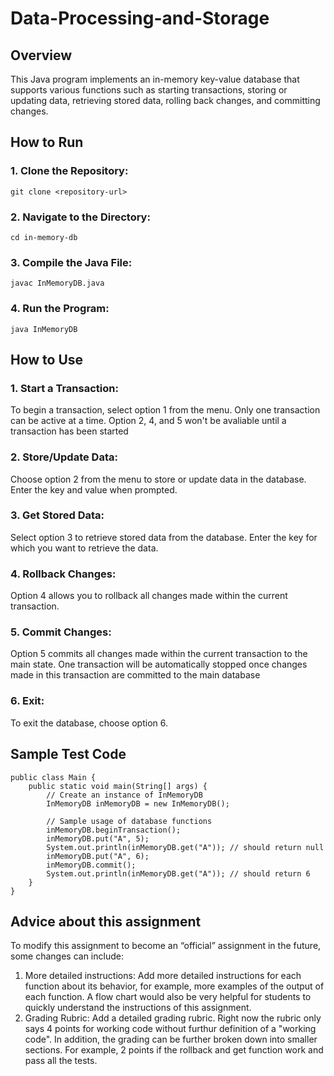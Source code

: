# Data-Processing-and-Storage
## Overview
This Java program implements an in-memory key-value database that supports various functions such as starting transactions, storing or updating data, retrieving stored data, rolling back changes, and committing changes.

## How to Run
### 1. Clone the Repository:  
`git clone <repository-url>`
  
### 2. Navigate to the Directory:  
`cd in-memory-db`

### 3. Compile the Java File:  
`javac InMemoryDB.java`

### 4. Run the Program:  
`java InMemoryDB`

## How to Use
### 1. Start a Transaction:  
To begin a transaction, select option 1 from the menu. Only one transaction can be active at a time. Option 2, 4, and 5 won't be avaliable until a transaction has been started

### 2. Store/Update Data:  
Choose option 2 from the menu to store or update data in the database. Enter the key and value when prompted.

### 3. Get Stored Data:
Select option 3 to retrieve stored data from the database. Enter the key for which you want to retrieve the data.

### 4. Rollback Changes:
Option 4 allows you to rollback all changes made within the current transaction.

### 5. Commit Changes:
Option 5 commits all changes made within the current transaction to the main state. One transaction will be automatically stopped once changes made in this transaction are committed to the main database

### 6. Exit:
To exit the database, choose option 6.

## Sample Test Code
```
public class Main {
    public static void main(String[] args) {
        // Create an instance of InMemoryDB
        InMemoryDB inMemoryDB = new InMemoryDB();

        // Sample usage of database functions
        inMemoryDB.beginTransaction();
        inMemoryDB.put("A", 5);
        System.out.println(inMemoryDB.get("A")); // should return null
        inMemoryDB.put("A", 6);
        inMemoryDB.commit();
        System.out.println(inMemoryDB.get("A")); // should return 6
    }
}
```

## Advice about this assignment 
To modify this assignment to become an “official” assignment in the future, some changes can include:
1. More detailed instructions: Add more detailed instructions for each function about its behavior, for example, more examples of the output of each function. A flow chart would also be very helpful for students to quickly understand the instructions of this assignment.  
2. Grading Rubric: Add a detailed grading rubric. Right now the rubric only says 4 points for working code without furthur definition of a "working code". In addition, the grading can be further broken down into smaller sections. For example, 2 points if the rollback and get function work and pass all the tests.
